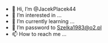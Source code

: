 - 👋 Hi, I’m @JacekPlacek44
- 👀 I’m interested in ...
- 🌱 I’m currently learning ...
- 💞️ I’m password to Szelka1983@o2.pl
- 📫 How to reach me ...

<!---
JacekPlacek44/JacekPlacek44 is a ✨ special ✨ repository because its `README.md` (this file) appears on your GitHub profile.
You can click the Preview link to take a look at your changes.
--->
